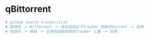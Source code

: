 # qBittorrent

```bash
# github search trackerslist
# 首选项 -> BitTorrent -> 自动添加以下tracker 到新的torrent -> 应用
# 首选项 -> 高级 -> 总是向同级的所有Tracker 汇报 -> 应用

```